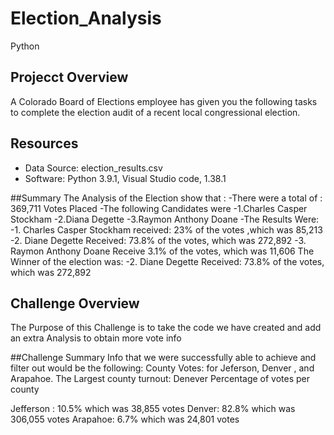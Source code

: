 # Election_Analysis
Python

## Projecct Overview 
A Colorado Board of Elections employee has given you the following tasks to complete the election audit of a recent local congressional election. 

## Resources 
- Data Source: election_results.csv
- Software: Python 3.9.1, Visual Studio code, 1.38.1

##Summary
The Analysis of the Election show that : 
-There were a total of : 369,711 Votes Placed
-The following Candidates were 
  -1.Charles Casper Stockham
  -2.Diana Degette
  -3.Raymon Anthony Doane
-The Results Were: 
  -1. Charles Casper Stockham received: 23% of the votes ,which was 85,213 
  -2. Diane Degette Received: 73.8% of the votes, which was 272,892
  -3. Raymon Anthony Doane Receive 3.1% of the votes, which was 11,606
  The Winner of the election was: 
  -2. Diane Degette Received: 73.8% of the votes, which was 272,892
  
  ## Challenge Overview
  
  The Purpose of this Challenge is to take the code we have created and add an extra Analysis to obtain more vote info
  
  ##Challenge Summary
Info that we were successfully able to achieve and filter out would be the following: 
  County Votes: for Jeferson, Denver , and Arapahoe. 
  The Largest county turnout: Denever
  Percentage of votes per county 
  
  Jefferson : 10.5% which was 38,855 votes
  Denver: 82.8% which was 306,055 votes
  Arapahoe: 6.7% which was 24,801 votes
  
  
  
  
